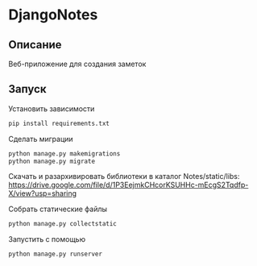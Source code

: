 # DjangoNotes
## Описание
Веб-приложение для создания заметок
## Запуск
Установить зависимости
```bash
pip install requirements.txt
```
Сделать миграции
```bash
python manage.py makemigrations
python manage.py migrate
```
Скачать и разархивировать библиотеки в каталог Notes/static/libs: https://drive.google.com/file/d/1P3EejmkCHcorKSUHHc-mEcgS2Tqdfp-X/view?usp=sharing

Собрать статические файлы
```bash
python manage.py collectstatic
```
Запустить с помощью
```bash
python manage.py runserver
```
